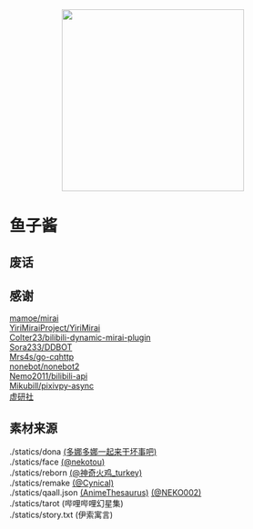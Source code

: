 <div align=center><img width="320" height="320" src="http://q.qlogo.cn/headimg_dl?dst_uin=251744845&spec=640"/></div>

# 鱼子酱

## 废话

## 感谢
[mamoe/mirai](https://github.com/mamoe/mirai)  
[YiriMiraiProject/YiriMirai](https://github.com/YiriMiraiProject/YiriMirai)  
[Colter23/bilibili-dynamic-mirai-plugin](https://github.com/Colter23/bilibili-dynamic-mirai-plugin)  
[Sora233/DDBOT](https://github.com/Sora233/DDBOT)  
[Mrs4s/go-cqhttp](https://github.com/Mrs4s/go-cqhttp)  
[nonebot/nonebot2](https://github.com/nonebot/nonebot2)  
[Nemo2011/bilibili-api](https://github.com/Nemo2011/bilibili-api)  
[Mikubill/pixivpy-async](https://github.com/Mikubill/pixivpy-async)  
[虚研社](http://www.vdproject.com/)  

## 素材来源
./statics/dona [(多娜多娜一起来干坏事吧)](https://www.alicesoft.com/dohnadohna/)  
./statics/face [(@nekotou)](https://twitter.com/nekotou)  
./statics/reborn [(@神奇火鸡_turkey)](https://www.weibo.com/u/6104110927?is_all=1)  
./statics/remake [(@Cynical)](https://www.pixiv.net/users/44025027)  
./statics/qaall.json [(AnimeThesaurus)](https://github.com/Kyomotoi/AnimeThesaurus) [(@NEKO002)](https://mirai.mamoe.net/user/neko002)  
./statics/tarot (哔哩哔哩幻星集)  
./statics/story.txt (伊索寓言)  
